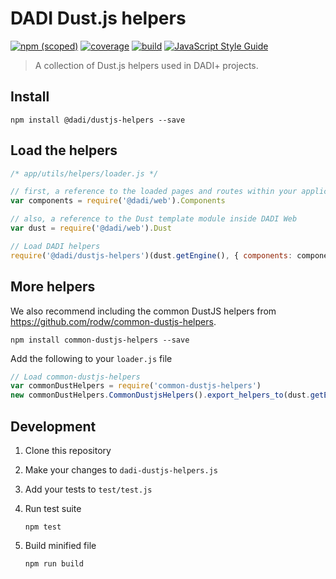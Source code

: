# DADI Dust.js helpers

[![npm (scoped)](https://img.shields.io/npm/v/@dadi/dustjs-helpers.svg?maxAge=10800&style=flat-square)](https://www.npmjs.com/package/@dadi/dustjs-helpers)
[![coverage](https://img.shields.io/badge/coverage-63%25-yellow.svg?style=flat-square)](https://github.com/dadi/dustjs-helpers)
[![build](http://ci.dadi.technology/dadi/dustjs-helpers/badge?branch=master&service=shield)](http://ci.dadi.technology/dadi/dustjs-helpers)
[![JavaScript Style Guide](https://img.shields.io/badge/code%20style-standard-brightgreen.svg?style=flat-square)](http://standardjs.com/)

> A collection of Dust.js helpers used in DADI+ projects.

## Install

```
npm install @dadi/dustjs-helpers --save
```

## Load the helpers

```js
/* app/utils/helpers/loader.js */

// first, a reference to the loaded pages and routes within your application
var components = require('@dadi/web').Components

// also, a reference to the Dust template module inside DADI Web
var dust = require('@dadi/web').Dust

// Load DADI helpers
require('@dadi/dustjs-helpers')(dust.getEngine(), { components: components })
```

## More helpers

We also recommend including the common DustJS helpers from https://github.com/rodw/common-dustjs-helpers.

```
npm install common-dustjs-helpers --save
```

Add the following to your `loader.js` file

```js
// Load common-dustjs-helpers
var commonDustHelpers = require('common-dustjs-helpers')
new commonDustHelpers.CommonDustjsHelpers().export_helpers_to(dust.getEngine())
```

## Development

1. Clone this repository

2. Make your changes to `dadi-dustjs-helpers.js`

3. Add your tests to `test/test.js`

4. Run test suite

   ```
   npm test
   ```

5. Build minified file

   ```
   npm run build
   ```
